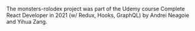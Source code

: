 The monsters-rolodex project was part of the Udemy course Complete React Developer in 2021 (w/ Redux, Hooks, GraphQL) by Andrei Neagoie and Yihua Zang.
